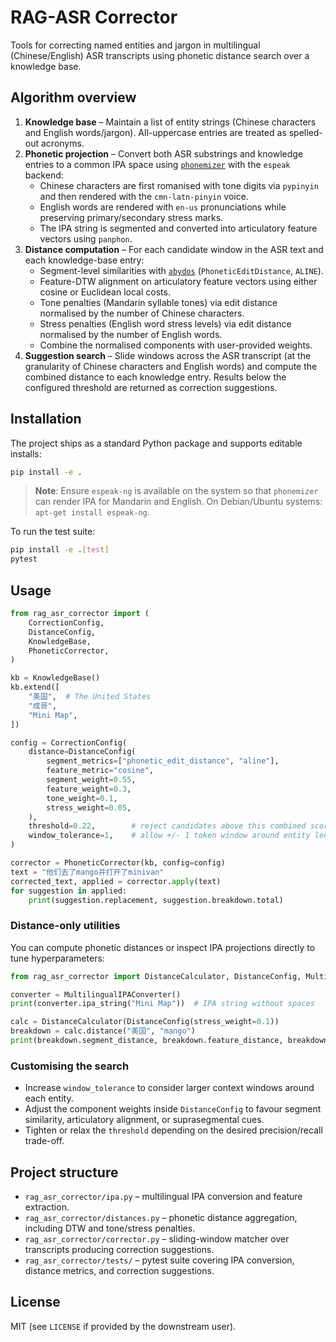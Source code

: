 # RAG-ASR Corrector

Tools for correcting named entities and jargon in multilingual (Chinese/English) ASR transcripts using phonetic distance search over a knowledge base.

## Algorithm overview

1. **Knowledge base** – Maintain a list of entity strings (Chinese characters and English words/jargon). All-uppercase entries are treated as spelled-out acronyms.
2. **Phonetic projection** – Convert both ASR substrings and knowledge entries to a common IPA space using [`phonemizer`](https://github.com/bootphon/phonemizer) with the `espeak` backend:
   - Chinese characters are first romanised with tone digits via `pypinyin` and then rendered with the `cmn-latn-pinyin` voice.
   - English words are rendered with `en-us` pronunciations while preserving primary/secondary stress marks.
   - The IPA string is segmented and converted into articulatory feature vectors using `panphon`.
3. **Distance computation** – For each candidate window in the ASR text and each knowledge-base entry:
   - Segment-level similarities with [`abydos`](https://github.com/denizberkin/abydos) (`PhoneticEditDistance`, `ALINE`).
   - Feature-DTW alignment on articulatory feature vectors using either cosine or Euclidean local costs.
   - Tone penalties (Mandarin syllable tones) via edit distance normalised by the number of Chinese characters.
   - Stress penalties (English word stress levels) via edit distance normalised by the number of English words.
   - Combine the normalised components with user-provided weights.
4. **Suggestion search** – Slide windows across the ASR transcript (at the granularity of Chinese characters and English words) and compute the combined distance to each knowledge entry. Results below the configured threshold are returned as correction suggestions.

## Installation

The project ships as a standard Python package and supports editable installs:

```bash
pip install -e .
```

> **Note**: Ensure `espeak-ng` is available on the system so that `phonemizer` can render IPA for Mandarin and English. On Debian/Ubuntu systems: `apt-get install espeak-ng`.

To run the test suite:

```bash
pip install -e .[test]
pytest
```

## Usage

```python
from rag_asr_corrector import (
    CorrectionConfig,
    DistanceConfig,
    KnowledgeBase,
    PhoneticCorrector,
)

kb = KnowledgeBase()
kb.extend([
    "美国",  # The United States
    "成哥",
    "Mini Map",
])

config = CorrectionConfig(
    distance=DistanceConfig(
        segment_metrics=["phonetic_edit_distance", "aline"],
        feature_metric="cosine",
        segment_weight=0.55,
        feature_weight=0.3,
        tone_weight=0.1,
        stress_weight=0.05,
    ),
    threshold=0.22,        # reject candidates above this combined score
    window_tolerance=1,    # allow +/- 1 token window around entity length
)

corrector = PhoneticCorrector(kb, config=config)
text = "他们去了mango并打开了minivan"
corrected_text, applied = corrector.apply(text)
for suggestion in applied:
    print(suggestion.replacement, suggestion.breakdown.total)
```

### Distance-only utilities

You can compute phonetic distances or inspect IPA projections directly to tune hyperparameters:

```python
from rag_asr_corrector import DistanceCalculator, DistanceConfig, MultilingualIPAConverter

converter = MultilingualIPAConverter()
print(converter.ipa_string("Mini Map"))  # IPA string without spaces

calc = DistanceCalculator(DistanceConfig(stress_weight=0.1))
breakdown = calc.distance("美国", "mango")
print(breakdown.segment_distance, breakdown.feature_distance, breakdown.tone_distance, breakdown.total)
```

### Customising the search

* Increase `window_tolerance` to consider larger context windows around each entity.
* Adjust the component weights inside `DistanceConfig` to favour segment similarity, articulatory alignment, or suprasegmental cues.
* Tighten or relax the `threshold` depending on the desired precision/recall trade-off.

## Project structure

- `rag_asr_corrector/ipa.py` – multilingual IPA conversion and feature extraction.
- `rag_asr_corrector/distances.py` – phonetic distance aggregation, including DTW and tone/stress penalties.
- `rag_asr_corrector/corrector.py` – sliding-window matcher over transcripts producing correction suggestions.
- `rag_asr_corrector/tests/` – pytest suite covering IPA conversion, distance metrics, and correction suggestions.

## License

MIT (see `LICENSE` if provided by the downstream user).
